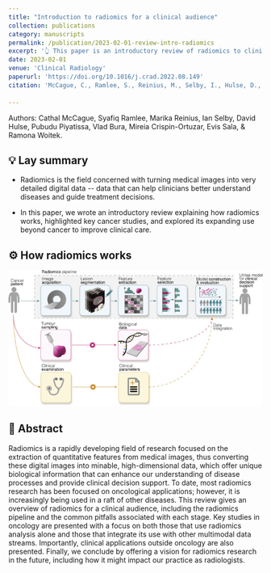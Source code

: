 ```yaml
---
title: "Introduction to radiomics for a clinical audience"
collection: publications
category: manuscripts
permalink: /publication/2023-02-01-review-intro-radiomics
excerpt: '👆 This paper is an introductory review of radiomics to clinicians, covering its process, key cancer studies, challenges, wider clinical uses, and future impact on radiology practice.'
date: 2023-02-01
venue: 'Clinical Radiology'
paperurl: 'https://doi.org/10.1016/j.crad.2022.08.149'
citation: 'McCague, C., Ramlee, S., Reinius, M., Selby, I., Hulse, D., Piyatissa, P., Bura, V., Crispin-Ortuzar, M., Sala, E., & Woitek, R. (2023). &quot;Introduction to radiomics for a clinical audience.&quot; <i>Clinical Radiology</i>. 78(2): 83-98.'

---
```

Authors: Cathal McCague, Syafiq Ramlee, Marika Reinius, Ian Selby, David Hulse, Pubudu Piyatissa, Vlad Bura, Mireia Crispin-Ortuzar, Evis Sala, & Ramona Woitek.


💡 Lay summary
------


- Radiomics is the field concerned with turning medical images into very detailed digital data -- data that can help clinicians better understand diseases and guide treatment decisions.

- In this paper, we wrote an introductory review explaining how radiomics works, highlighted key cancer studies, and explored its expanding use beyond cancer to improve clinical care.


⚙️ How radiomics works
------


<img src='/images/RadiomicsReview_Fig3.jpg'>




📝 Abstract
------
Radiomics is a rapidly developing field of research focused on the extraction of quantitative features from medical images, thus converting these digital images into minable, high-dimensional data, which offer unique biological information that can enhance our understanding of disease processes and provide clinical decision support. To date, most radiomics research has been focused on oncological applications; however, it is increasingly being used in a raft of other diseases. This review gives an overview of radiomics for a clinical audience, including the radiomics pipeline and the common pitfalls associated with each stage. Key studies in oncology are presented with a focus on both those that use radiomics analysis alone and those that integrate its use with other multimodal data streams. Importantly, clinical applications outside oncology are also presented. Finally, we conclude by offering a vision for radiomics research in the future, including how it might impact our practice as radiologists.